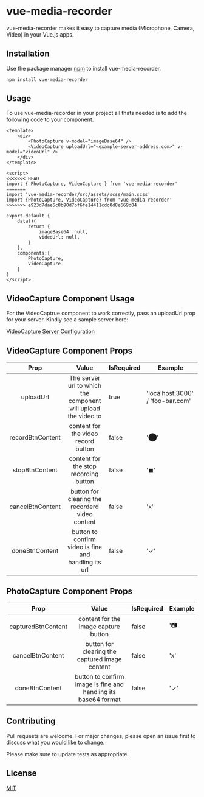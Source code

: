 # vue-media-recorder

vue-media-recorder makes it easy to capture media (Microphone, Camera, Video) in your Vue.js apps.


## Installation

Use the package manager [npm](https://nodejs.org) to install vue-media-recorder.

```bash
npm install vue-media-recorder
```

## Usage

To use vue-media-recorder in your project all thats needed is to add the following code to your component.

```
<template>
    <div>
        <PhotoCapture v-model="imageBase64" />
        <VideoCapture uploadUrl="<example-server-address.com>" v-model="videoUrl" />
    </div>
</template>

<script>
<<<<<<< HEAD
import { PhotoCapture, VideoCapture } from 'vue-media-recorder'
=======
import 'vue-media-recorder/src/assets/scss/main.scss'
import {PhotoCapture, VideoCapture} from 'vue-media-recorder'
>>>>>>> e923d7dae5c8b90d7bf6fe14411cdc0d8e669d04

export default {
    data(){
        return {
            imageBase64: null,
            videoUrl: null,
        }
    },
    components:{
        PhotoCapture,
        VideoCapture
    }
}
</script>
```

## VideoCapture Component Usage

For the VideoCaptrue component to work correctly, pass an uploadUrl prop 
 for your server.
Kindly see a sample server here:

[VideoCapture Server Configuration](https://github.com/vyaron/misterRecorder)


## VideoCapture Component Props
|       Prop       |                             Value                              | IsRequired | Example                          |
|:----------------:|:--------------------------------------------------------------:|------------|----------------------------------|
|    uploadUrl     | The server url to which the component will upload the video to | true       | 'localhost:3000' / 'foo-bar.com' |
| recordBtnContent |              content for the video record button               | false      | '⬤'                              |
|  stopBtnContent  |             content for the stop recording button              | false      | '◼'                              |
| cancelBtnContent |        button for clearing the recorderd video content         | false      | 'ⅹ'                              |
|  doneBtnContent  |      button to confirm video is fine and handling its url      | false      | '✓'                              |


## PhotoCapture Component Props
|        Prop        |                             Value                              | IsRequired | Example |
|:------------------:|:--------------------------------------------------------------:|------------|---------|
| capturedBtnContent |              content for the image capture button              | false      | '📷'    |
|  cancelBtnContent  |         button for clearing the captured image content         | false      | 'ⅹ'     |
|   doneBtnContent   | button to confirm image is fine and handling its base64 format | false      | '✓'     |



## Contributing
Pull requests are welcome. For major changes, please open an issue first to discuss what you would like to change.

Please make sure to update tests as appropriate.

## License
[MIT](https://choosealicense.com/licenses/mit/)
